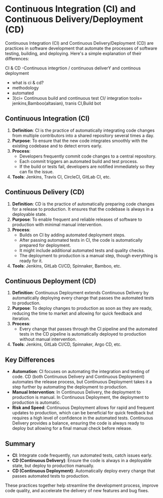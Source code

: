 # Continuous Integration (CI) and Continuous Delivery/Deployment (CD)

Continuous Integration (CI) and Continuous Delivery/Deployment (CD) are practices in software development that automate the processes of software testing, building, and deploying. Here's a simple explanation of their differences:

CI & CD -Continuous integrtion / continuous deliverY and continous deployment
- what is ci & cd?
- methodology
- automated
- 3)ci= Continuous build and continuous test
CI/  integration tools= jenkins,Bamboo(altasian), tranis CI,Build bot

## Continuous Integration (CI)

1. **Definition**: CI is the practice of automatically integrating code changes from multiple contributors into a shared repository several times a day.
2. **Purpose**: To ensure that the new code integrates smoothly with the existing codebase and to detect errors early.
3. **Process**:
   - Developers frequently commit code changes to a central repository.
   - Each commit triggers an automated build and test process.
   - If the build or tests fail, developers are notified immediately so they can fix the issue.
4. **Tools**: Jenkins, Travis CI, CircleCI, GitLab CI, etc.

## Continuous Delivery (CD)

1. **Definition**: CD is the practice of automatically preparing code changes for a release to production. It ensures that the codebase is always in a deployable state.
2. **Purpose**: To enable frequent and reliable releases of software to production with minimal manual intervention.
3. **Process**:
   - Builds on CI by adding automated deployment steps.
   - After passing automated tests in CI, the code is automatically prepared for deployment.
   - It might include additional automated tests and quality checks.
   - The deployment to production is a manual step, though everything is ready for it.
4. **Tools**: Jenkins, GitLab CI/CD, Spinnaker, Bamboo, etc.

## Continuous Deployment (CD)

1. **Definition**: Continuous Deployment extends Continuous Delivery by automatically deploying every change that passes the automated tests to production.
2. **Purpose**: To deploy changes to production as soon as they are ready, reducing the time to market and allowing for quick feedback and iteration.
3. **Process**:
   - Every change that passes through the CI pipeline and the automated tests in the CD pipeline is automatically deployed to production without manual intervention.
4. **Tools**: Jenkins, GitLab CI/CD, Spinnaker, Argo CD, etc.

## Key Differences

- **Automation**: CI focuses on automating the integration and testing of code. CD (both Continuous Delivery and Continuous Deployment) automates the release process, but Continuous Deployment takes it a step further by automating the deployment to production.
- **Manual Intervention**: In Continuous Delivery, the deployment to production is manual. In Continuous Deployment, the deployment to production is automatic.
- **Risk and Speed**: Continuous Deployment allows for rapid and frequent updates to production, which can be beneficial for quick feedback but requires a high level of confidence in the automated tests. Continuous Delivery provides a balance, ensuring the code is always ready to deploy but allowing for a final manual check before release.

## Summary

- **CI**: Integrate code frequently, run automated tests, catch issues early.
- **CD (Continuous Delivery)**: Ensure the code is always in a deployable state, but deploy to production manually.
- **CD (Continuous Deployment)**: Automatically deploy every change that passes automated tests to production.

These practices together help streamline the development process, improve code quality, and accelerate the delivery of new features and bug fixes.
